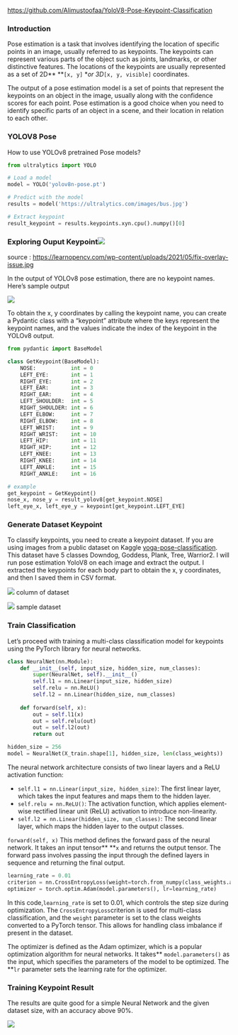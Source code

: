 https://github.com/Alimustoofaa/YoloV8-Pose-Keypoint-Classification
### Introduction

Pose estimation is a task that involves identifying the location of specific points in an image, usually referred to as keypoints. The keypoints can represent various parts of the object such as joints, landmarks, or other distinctive features. The locations of the keypoints are usually represented as a set of 2D** **`[x, y]` **or 3D*`[x, y, visible]` coordinates.

The output of a pose estimation model is a set of points that represent the keypoints on an object in the image, usually along with the confidence scores for each point. Pose estimation is a good choice when you need to identify specific parts of an object in a scene, and their location in relation to each other.

### YOLOV8 Pose

How to use YOLOv8 pretrained Pose models?

```python
from ultralytics import YOLO

# Load a model
model = YOLO('yolov8n-pose.pt')

# Predict with the model
results = model('https://ultralytics.com/images/bus.jpg') 

# Extract keypoint
result_keypoint = results.keypoints.xyn.cpu().numpy()[0]
```


### Exploring Ouput Keypoint![](https://cdn-images-1.medium.com/max/800/1*PM5Q-58eNOWdoLogVKCGnQ.png)

source : https://learnopencv.com/wp-content/uploads/2021/05/fix-overlay-issue.jpg

In the output of YOLOv8 pose estimation, there are no keypoint names. Here’s sample output

![](https://cdn-images-1.medium.com/max/800/1*Om_wkVg8tv0ou1BN1tQl_Q.png)

To obtain the x, y coordinates by calling the keypoint name, you can create a Pydantic class with a “keypoint” attribute where the keys represent the keypoint names, and the values indicate the index of the keypoint in the YOLOv8 output.

```python
from pydantic import BaseModel

class GetKeypoint(BaseModel):
    NOSE:           int = 0
    LEFT_EYE:       int = 1
    RIGHT_EYE:      int = 2
    LEFT_EAR:       int = 3
    RIGHT_EAR:      int = 4
    LEFT_SHOULDER:  int = 5
    RIGHT_SHOULDER: int = 6
    LEFT_ELBOW:     int = 7
    RIGHT_ELBOW:    int = 8
    LEFT_WRIST:     int = 9
    RIGHT_WRIST:    int = 10
    LEFT_HIP:       int = 11
    RIGHT_HIP:      int = 12
    LEFT_KNEE:      int = 13
    RIGHT_KNEE:     int = 14
    LEFT_ANKLE:     int = 15
    RIGHT_ANKLE:    int = 16

# example 
get_keypoint = GetKeypoint()
nose_x, nose_y = result_yolov8[get_keypoint.NOSE]
left_eye_x, left_eye_y = keypoint[get_keypoint.LEFT_EYE]
```


### Generate Dataset Keypoint

To classify keypoints, you need to create a keypoint dataset. If you are using images from a public dataset on Kaggle [yoga-pose-classification](https://www.kaggle.com/datasets/ujjwalchowdhury/yoga-pose-classification). This dataset have 5 classes Downdog, Goddess, Plank, Tree, Warrior2. I will run pose estimation YoloV8 on each image and extract the output. I extracted the keypoints for each body part to obtain the x, y coordinates, and then I saved them in CSV format.

![](https://cdn-images-1.medium.com/max/800/1*SBXgggGPWHPnoVCz9pLV6Q.png)
column of dataset

![](https://cdn-images-1.medium.com/max/800/1*KMwo_Htgmmi0DAJFLRZY3g.png)
sample dataset


### Train Classification

Let’s proceed with training a multi-class classification model for keypoints using the PyTorch library for neural networks.

```python
class NeuralNet(nn.Module):
    def __init__(self, input_size, hidden_size, num_classes):
        super(NeuralNet, self).__init__()
        self.l1 = nn.Linear(input_size, hidden_size)
        self.relu = nn.ReLU()
        self.l2 = nn.Linear(hidden_size, num_classes)
  
    def forward(self, x):
        out = self.l1(x)
        out = self.relu(out)
        out = self.l2(out)
        return out

hidden_size = 256
model = NeuralNet(X_train.shape[1], hidden_size, len(class_weights))
```


The neural network architecture consists of two linear layers and a ReLU activation function:

* `self.l1 = nn.Linear(input_size, hidden_size)`: The first linear layer, which takes the input features and maps them to the hidden layer.
* `self.relu = nn.ReLU()`: The activation function, which applies element-wise rectified linear unit (ReLU) activation to introduce non-linearity.
* `self.l2 = nn.Linear(hidden_size, num_classes)`: The second linear layer, which maps the hidden layer to the output classes.

`forward(self, x)` This method defines the forward pass of the neural network. It takes an input tensor** **`x` and returns the output tensor. The forward pass involves passing the input through the defined layers in sequence and returning the final output.

```python
learning_rate = 0.01
criterion = nn.CrossEntropyLoss(weight=torch.from_numpy(class_weights.astype(np.float32)))
optimizer = torch.optim.Adam(model.parameters(), lr=learning_rate)
```


In this code,`learning_rate` is set to 0.01, which controls the step size during optimization. The `CrossEntropyLoss`criterion is used for multi-class classification, and the `weight` parameter is set to the class weights converted to a PyTorch tensor. This allows for handling class imbalance if present in the dataset.

The optimizer is defined as the Adam optimizer, which is a popular optimization algorithm for neural networks. It takes** `model.parameters()` as the input, which specifies the parameters of the model to be optimized. The **`lr` parameter sets the learning rate for the optimizer.


### Training Keypoint Result

The results are quite good for a simple Neural Network and the given dataset size, with an accuracy above 90%.

![](https://cdn-images-1.medium.com/max/800/1*2cgx6lQExwpRBL8FuWknoQ.png)

